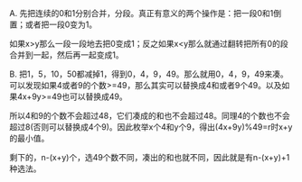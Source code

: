 A. 先把连续的0和1分别合并，分段。真正有意义的两个操作是：把一段0和1倒置；或者把一段0变为1。

   如果x>y那么一段一段地去把0变成1；反之如果x<y那么就通过翻转把所有0的段合并到一起，然后再一起变成1。
   
B. 把1，5，10，50都减掉1，得到0，4，9，49。那么就用0，4，9，49来凑。可以发现如果4或者9的个数>=49，那么其实可以替换成4和或者9个49。以及如果4x+9y>=49也可以替换成49。

   所以4和9的个数不会超过48，它们凑成的和也不会超过48。同理4的个数也不会超过8(否则可以替换成4个9)。因此枚举x个4和y个9，得出(4x+9y)%49=r时x+y的最小值。
   
   剩下的，n-(x+y)个，选49个数不同，凑出的和也就不同，因此就是有n-(x+y)+1种选法。
